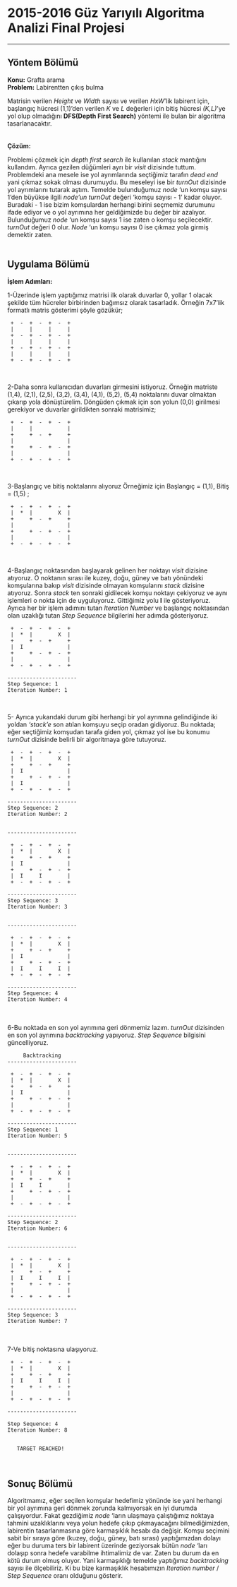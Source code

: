 <!DOCTYPE <!DOCTYPE html>
<html>
<head>
    <meta charset="UTF-8">
</head>
<body>
    <h1 id="2015-2016-güz-yarıyılı-algoritma-analizi-final-projesi">2015-2016 Güz Yarıyılı Algoritma Analizi Final Projesi</h1>

<hr>



<h2 id="yöntem-bölümü">Yöntem Bölümü</h2>

<p><strong>Konu:</strong> Grafta arama  <br>
<strong>Problem:</strong> Labirentten çıkış bulma</p>

<p>Matrisin verilen <em>Height</em> ve <em>Width</em> sayısı ve verilen <em>HxW</em>’lik labirent için, başlangıç hücresi (1,1)’den verilen <em>K</em> ve <em>L</em> değerleri için bitiş hücresi <em>(K,L)</em>’ye yol olup olmadığını <strong>DFS(Depth First Search)</strong> yöntemi ile bulan bir algoritma tasarlanacaktır. <br>
<br> <br>
<strong>Çözüm:</strong></p>

<p>Problemi çözmek için <em>depth first search</em> ile kullanılan <em>stack</em> mantığını kullandım. Ayrıca gezilen düğümleri ayrı bir <em>visit</em> dizisinde tuttum. Problemdeki ana mesele ise yol ayrımlarında seçtiğimiz tarafın <em>dead end</em> yani çıkmaz sokak olması durumuydu. Bu meseleyi ise bir <em>turnOut</em> dizisinde yol ayrımlarını tutarak aştım. Temelde bulunduğumuz <em>node</em> ‘un komşu sayısı 1’den büyükse ilgili <em>node’un</em> <em>turnOut</em> değeri ‘komşu sayısı - 1’  kadar oluyor. Buradaki - 1 ise bizim komşulardan herhangi birini seçmemiz durumunu ifade ediyor ve o yol ayrımına her geldiğimizde bu değer bir azalıyor. Bulunduğumuz <em>node</em> ‘un komşu sayısı 1 ise zaten o komşu seçilecektir. <em>turnOut</em> değeri 0 olur. <em>Node</em> ‘un komşu sayısı 0 ise çıkmaz yola girmiş demektir zaten.  <br>
<br></p>

<h2 id="uygulama-bölümü">Uygulama Bölümü</h2>

<p><strong>İşlem Adımları:</strong></p>

<p>1-Üzerinde işlem yaptığımız matrisi ilk olarak duvarlar 0, yollar 1 olacak şekilde tüm hücreler birbirinden bağımsız olarak tasarladık. Örneğin 7x7’lik formatlı matris gösterimi şöyle gözükür;</p>

<pre><code> +  -  +  -  +  -  + 
 |     |     |     | 
 +  -  +  -  +  -  + 
 |     |     |     | 
 +  -  +  -  +  -  + 
 |     |     |     | 
 +  -  +  -  +  -  + 
</code></pre>

<p><br></p>

<p>2-Daha sonra kullanıcıdan duvarları girmesini istiyoruz. Örneğin matriste (1,4), (2,1), (2,5), (3,2), (3,4), (4,1), (5,2), (5,4) noktalarını duvar olmaktan çıkarıp yola dönüştürelim. Döngüden çıkmak için son yolun (0,0) girilmesi gerekiyor ve duvarlar girildikten sonraki matrisimiz;</p>

<pre><code> +  -  +  -  +  -  + 
 |     |           | 
 +     +  -  +     + 
 |                 | 
 +     +  -  +  -  + 
 |                 | 
 +  -  +  -  +  -  + 
</code></pre>

<p><br></p>

<p>3-Başlangıç ve bitiş noktalarını alıyoruz Örneğimiz için Başlangıç = (1,1), Bitiş = (1,5) ;</p>

<pre><code> +  -  +  -  +  -  + 
 |  *  |        X  | 
 +     +  -  +     + 
 |                 | 
 +     +  -  +  -  + 
 |                 | 
 +  -  +  -  +  -  + 
</code></pre>

<p><br></p>

<p>4-Başlangıç noktasından  başlayarak gelinen her noktayı <em>visit</em> dizisine atıyoruz. O noktanın sırası ile kuzey, doğu, güney ve batı yönündeki komşularına bakıp <em>visit</em> dizisinde olmayan komşularını <em>stack</em>  dizisine atıyoruz.  Sonra <em>stack</em> ten sonraki gidilecek komşu noktayı çekiyoruz ve aynı işlemleri o nokta için de uyguluyoruz. Gittiğimiz yolu  <strong>I</strong> ile gösteriyoruz. Ayrıca her bir işlem adımını tutan <em>Iteration Number</em> ve başlangıç noktasından olan uzaklığı tutan <em>Step Sequence</em> bilgilerini her adımda gösteriyoruz.  </p>

<pre><code> +  -  +  -  +  -  + 
 |  *  |        X  | 
 +     +  -  +     + 
 |  I              | 
 +     +  -  +  -  + 
 |                 | 
 +  -  +  -  +  -  + 

----------------------
Step Sequence: 1
Iteration Number: 1
</code></pre>

<p><br></p>

<p>5- Ayrıca yukarıdaki durum gibi herhangi bir yol ayrımına gelindiğinde iki yoldan <em>‘stack’e</em> son atılan komşuyu seçip oradan gidiyoruz. Bu noktada; eğer seçtiğimiz komşudan tarafa giden yol, çıkmaz yol ise bu konumu <em>turnOut</em> dizisinde belirli bir algoritmaya göre tutuyoruz.</p>

<pre><code> +  -  +  -  +  -  + 
 |  *  |        X  | 
 +     +  -  +     + 
 |  I              | 
 +     +  -  +  -  + 
 |  I              | 
 +  -  +  -  +  -  + 

----------------------
Step Sequence: 2
Iteration Number: 2


----------------------

 +  -  +  -  +  -  + 
 |  *  |        X  | 
 +     +  -  +     + 
 |  I              | 
 +     +  -  +  -  + 
 |  I     I        | 
 +  -  +  -  +  -  + 

----------------------
Step Sequence: 3
Iteration Number: 3


----------------------

 +  -  +  -  +  -  + 
 |  *  |        X  | 
 +     +  -  +     + 
 |  I              | 
 +     +  -  +  -  + 
 |  I     I     I  | 
 +  -  +  -  +  -  + 

----------------------
Step Sequence: 4
Iteration Number: 4
</code></pre>

<p><br> <br>
6-Bu noktada en son yol ayrımına geri dönmemiz lazım. <em>turnOut</em> dizisinden en son yol ayrımına <em>backtracking</em> yapıyoruz. <em>Step Sequence</em> bilgisini güncelliyoruz.</p>

<pre><code>     Backtracking    
----------------------

 +  -  +  -  +  -  + 
 |  *  |        X  | 
 +     +  -  +     + 
 |  I              | 
 +     +  -  +  -  + 
 |                 | 
 +  -  +  -  +  -  + 

----------------------
Step Sequence: 1
Iteration Number: 5


----------------------

 +  -  +  -  +  -  + 
 |  *  |        X  | 
 +     +  -  +     + 
 |  I     I        | 
 +     +  -  +  -  + 
 |                 | 
 +  -  +  -  +  -  + 

----------------------
Step Sequence: 2
Iteration Number: 6


----------------------

 +  -  +  -  +  -  + 
 |  *  |        X  | 
 +     +  -  +     + 
 |  I     I     I  | 
 +     +  -  +  -  + 
 |                 | 
 +  -  +  -  +  -  + 

----------------------
Step Sequence: 3
Iteration Number: 7
</code></pre>

<p><br> <br>
7-Ve bitiş noktasına ulaşıyoruz.</p>

<pre><code> +  -  +  -  +  -  + 
 |  *  |        X  | 
 +     +  -  +     + 
 |  I     I     I  | 
 +     +  -  +  -  + 
 |                 | 
 +  -  +  -  +  -  + 

----------------------

Step Sequence: 4
Iteration Number: 8


   TARGET REACHED!   
</code></pre>

<p><br></p>

<h2 id="sonuç-bölümü">Sonuç Bölümü</h2>

<p>Algoritmamız, eğer seçilen komşular hedefimiz yönünde ise yani herhangi bir yol ayrımına geri dönmek zorunda kalmıyorsak en iyi durumda çalışıyordur. Fakat gezdiğimiz <em>node</em> ‘ların ulaşmaya çalıştığımız noktaya tahmini uzaklıklarını veya yolun hedefe çıkıp çıkmayacağını bilmediğimizden, labirentin tasarlanmasına göre karmaşıklık hesabı da değişir. Komşu seçimini sabit bir sıraya göre (kuzey, doğu, güney, batı sırası) yaptığımızdan dolayı eğer bu duruma ters bir labirent üzerinde geziyorsak bütün <em>node</em> ‘ları dolaşıp sonra hedefe varabilme ihtimalimiz de var. Zaten bu durum da en kötü durum olmuş oluyor. Yani karmaşıklığı temelde yaptığımız <em>backtracking</em> sayısı ile ölçebiliriz. Ki bu bize karmaşıklık hesabımızın <em>Iteration number</em> / <em>Step Sequence</em> oranı olduğunu gösterir.</p>
</body>
</html>